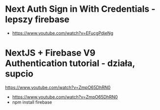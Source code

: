 # Next Auth Sign in With Credentials - lepszy firebase

- https://www.youtube.com/watch?v=EFucgPdjeNg

# NextJS + Firebase V9 Authentication tutorial - działa, supcio

https://www.youtube.com/watch?v=ZmpO65DhRN0

- https://www.youtube.com/watch?v=ZmpO65DhRN0
- npm install firebase
